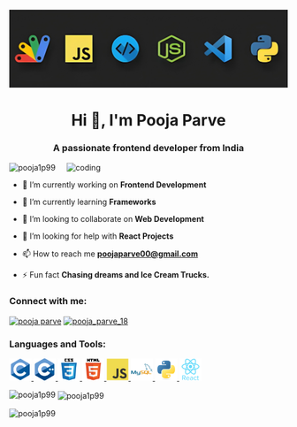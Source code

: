 ![logo](https://github.com/Pooja1P99/Pooja1P99/blob/main/github%20bg%202.png)
<h1 align="center">Hi 👋, I'm Pooja Parve</h1>
<h3 align="center">A passionate frontend developer from India</h3>
<img align="right" alt="coding" width="400" src="https://encrypted-tbn0.gstatic.com/images?q=tbn:ANd9GcSul2xsoMWnHckE4Uw49QeKoB9JDzCL2kJdMA&usqp=CAU">

<p align="left"> <img src="https://iconscout.com/lottie-animation/female-web-developer-7362399" alt="pooja1p99" /> </p>

- 🔭 I’m currently working on **Frontend Development**

- 🌱 I’m currently learning **Frameworks**

- 👯 I’m looking to collaborate on **Web Development**

- 🤝 I’m looking for help with **React Projects**

- 📫 How to reach me **poojaparve00@gmail.com**

- ⚡ Fun fact **Chasing dreams and Ice Cream Trucks.**

<h3 align="left">Connect with me:</h3>
<p align="left">
<a href="https://linkedin.com/in/pooja parve" target="blank"><img align="center" src="https://raw.githubusercontent.com/rahuldkjain/github-profile-readme-generator/master/src/images/icons/Social/linked-in-alt.svg" alt="pooja parve" height="30" width="40" /></a>
<a href="https://instagram.com/pooja_parve_18" target="blank"><img align="center" src="https://raw.githubusercontent.com/rahuldkjain/github-profile-readme-generator/master/src/images/icons/Social/instagram.svg" alt="pooja_parve_18" height="30" width="40" /></a>
</p>

<h3 align="left">Languages and Tools:</h3>
<p align="left"> <a href="https://www.cprogramming.com/" target="_blank" rel="noreferrer"> <img src="https://raw.githubusercontent.com/devicons/devicon/master/icons/c/c-original.svg" alt="c" width="40" height="40"/> </a> <a href="https://www.w3schools.com/cpp/" target="_blank" rel="noreferrer"> <img src="https://raw.githubusercontent.com/devicons/devicon/master/icons/cplusplus/cplusplus-original.svg" alt="cplusplus" width="40" height="40"/> </a> <a href="https://www.w3schools.com/css/" target="_blank" rel="noreferrer"> <img src="https://raw.githubusercontent.com/devicons/devicon/master/icons/css3/css3-original-wordmark.svg" alt="css3" width="40" height="40"/> </a> <a href="https://www.w3.org/html/" target="_blank" rel="noreferrer"> <img src="https://raw.githubusercontent.com/devicons/devicon/master/icons/html5/html5-original-wordmark.svg" alt="html5" width="40" height="40"/> </a> <a href="https://developer.mozilla.org/en-US/docs/Web/JavaScript" target="_blank" rel="noreferrer"> <img src="https://raw.githubusercontent.com/devicons/devicon/master/icons/javascript/javascript-original.svg" alt="javascript" width="40" height="40"/> </a> <a href="https://www.mysql.com/" target="_blank" rel="noreferrer"> <img src="https://raw.githubusercontent.com/devicons/devicon/master/icons/mysql/mysql-original-wordmark.svg" alt="mysql" width="40" height="40"/> </a> <a href="https://www.python.org" target="_blank" rel="noreferrer"> <img src="https://raw.githubusercontent.com/devicons/devicon/master/icons/python/python-original.svg" alt="python" width="40" height="40"/> </a> <a href="https://reactjs.org/" target="_blank" rel="noreferrer"> <img src="https://raw.githubusercontent.com/devicons/devicon/master/icons/react/react-original-wordmark.svg" alt="react" width="40" height="40"/> </a> </p>

<p><img align="left" src="https://github-readme-stats.vercel.app/api/top-langs?username=pooja1p99&show_icons=true&locale=en&layout=compact" alt="pooja1p99" /></p>

<p>&nbsp;<img align="center" src="https://github-readme-stats.vercel.app/api?username=pooja1p99&show_icons=true&locale=en" alt="pooja1p99" /></p>

<p><img align="center" src="https://github-readme-streak-stats.herokuapp.com/?user=pooja1p99&" alt="pooja1p99" /></p>
